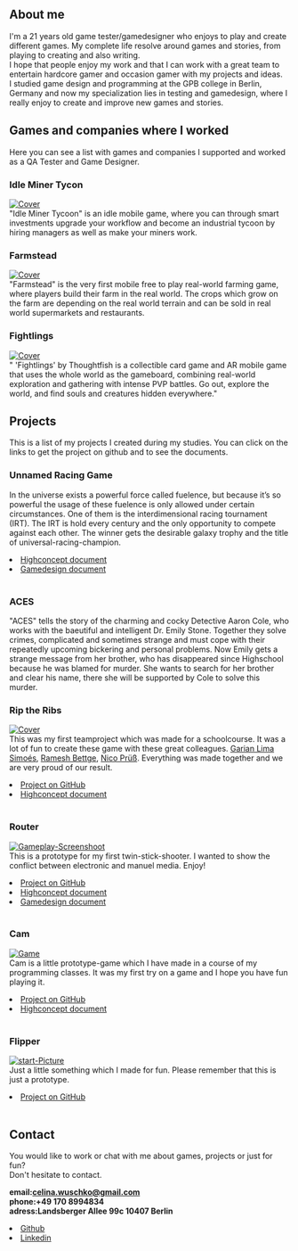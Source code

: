 <head>

</head>

## About me
I'm a 21 years old game tester/gamedesigner who enjoys to play and create different games. My complete life resolve around games and stories, from playing to creating and also writing.  
I hope that people enjoy my work and that I can work with a great team to entertain hardcore gamer and occasion gamer with my projects and ideas.  
I studied game design and programming at the GPB college in Berlin, Germany and now my specialization lies in testing and gamedesign, where I really enjoy to create and improve new games and stories.

## Games and companies where I worked
Here you can see a list with games and companies I supported and worked as a QA Tester and Game Designer.

### Idle Miner Tycon
<a href="https://www.idleminertycoon.com/"><img src="https://www.idleminertycoon.com/wp-content/uploads/2018/06/imt-logo.png" alt="Cover" border="0"></a><br/>
"Idle Miner Tycoon" is an idle mobile game, where you can through smart investments upgrade your workflow and become an industrial tycoon by hiring managers as well as make your miners work.

### Farmstead
<a href="https://www.farmstead-game.de/"><img src="http://www.thoughtfish.de/wp-content/uploads/revslider/farmstead/FS_prototype_logo_03.png" alt="Cover" border="0"></a><br/>
"Farmstead" is the very first mobile free to play real-world farming game, where players build their farm in the real world. The crops which grow on the farm are depending on the real world terrain and can be sold in real world supermarkets and restaurants.

### Fightlings
<a href="http://www.thoughtfish.de/fightlings/"><img src="http://www.thoughtfish.de/wp-content/uploads/revslider/fightlings/FL_logo_white_small_square.png" alt="Cover" border="0"></a><br/>
" 'Fightlings' by Thoughtfish is a collectible card game and AR mobile game that uses the whole world as the gameboard, combining real-world exploration and gathering with intense PVP battles. Go out, explore the world, and find souls and creatures hidden everywhere."

## Projects
This is a list of my projects I created during my studies.
You can click on the links to get the project on github and to see the documents.

### Unnamed Racing Game
In the universe exists a powerful force called fuelence, but because it’s so powerful the usage of these fuelence is only allowed under certain circumstances. One of them is the interdimensional racing tournament (IRT). The IRT is hold every century and the only opportunity to compete against each other. The winner gets the desirable galaxy trophy and the title of universal-racing-champion.
<li><a href="https://www.docdroid.net/fXBN0i3/highconceptdocumentunnamedracinggame.pdf">Highconcept document</a></li>
<li><a href="https://www.docdroid.net/5J4pjYw/gamedesigndocumentunnamedracinggame.pdf">Gamedesign document</a></li><br/>

### ACES
"ACES" tells the story of the charming and cocky Detective Aaron Cole, who works with the baeutiful and intelligent Dr. Emily Stone. Together they solve crimes, complicated and sometimes strange and must cope with their repeatedly upcoming bickering and personal problems. Now Emily gets a strange message from her brother, who has disappeared since Highschool because he was blamed for murder. She wants to search for her brother and clear his name, there she will be supported by Cole to solve this murder.

### Rip the Ribs
<a href="https://ibb.co/ypSdxFX"><img src="https://i.ibb.co/8bcNQg0/Cover.jpg" alt="Cover" border="0"></a><br/>
This was my first teamproject which was made for a schoolcourse. It was a lot of fun to create these game with these great colleagues. [Garian Lima Simoés](https://garimann.com/Home/), [Ramesh Bettge](https://rameshbettge.github.io/), [Nico Prüß](https://www.linkedin.com/in/nico-pr%C3%BC%C3%9F-14225a162/?originalSubdomain=de). Everything was made together and we are very proud of our result.
<li><a href="https://github.com/RameshBettge/VR_Pirates">Project on GitHub</a></li>
<li><a href="https://www.slideshare.net/secret/qIEJyYhapkKNWA">Highconcept document</a></li><br/>

### Router
<a href="https://ibb.co/D1rjd76"><img src="https://i.ibb.co/x2FrZMc/Gameplay-Screenshoot.png" alt="Gameplay-Screenshoot" border="0"></a><br/>
This is a prototype for my first twin-stick-shooter. I wanted to show the conflict between electronic and manuel media. Enjoy!
<li><a href="https://github.com/CLina10/Router">Project on GitHub</a></li>
<li><a href="https://www.docdroid.net/eorRrpM/highconceptdocumentrouter.pdf">Highconcept document</a></li>
<li><a href="https://www.docdroid.net/YNB1cps/gamedesigndocumentrouter.pdf">Gamedesign document</a></li><br/>

### Cam
<a href="https://ibb.co/28T8Pc2"><img src="https://i.ibb.co/k3t30qn/Game.jpg" alt="Game" border="0"></a><br/>
Cam is a little prototype-game which I have made in a course of my programming classes. It was my first try on a game and I hope you have fun playing it.
<li><a href="https://github.com/CLina10/Cam">Project on GitHub</a></li>
<li><a href="https://www.docdroid.net/wmSOkka/highconceptdocumentcam.pdf">Highconcept document</a></li><br/>

### Flipper
<a href="https://ibb.co/r5TXzQk"><img src="https://i.ibb.co/mh1P2RJ/start-Picture.jpg" alt="start-Picture" border="0"></a><br/>
Just a little something which I made for fun. Please remember that this is just a prototype.
<li><a href="https://github.com/CLina10/Flipper">Project on GitHub</a></li><br/>

## Contact
You would like to work or chat with me about games, projects or just for fun?  
Don't hesitate to contact.

**email:celina.wuschko@gmail.com**  
**phone:+49 170 8994834**  
**adress:Landsberger Allee 99c 10407 Berlin**  
<li><a href="https://github.com/CLina10">Github</a></li>
<li><a href="https://www.linkedin.com/in/celina-wuschko-10aa3a162/">Linkedin</a></li>
